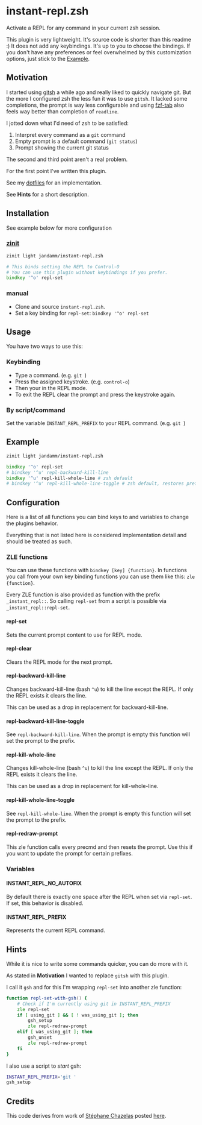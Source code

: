 # instant-repl.zsh
Activate a REPL for any command in your current zsh session.

This plugin is very lightweight. It's source code is shorter than this readme :)
It does not add any keybindings. It's up to you to choose the bindings. If you don't have any preferences or feel overwhelmed by this customization options, just stick to the [Example](#example).

## Motivation
I started using [gitsh](https://github.com/thoughtbot/gitsh) a while ago and really liked to quickly navigate git.
But the more I configured zsh the less fun it was to use `gitsh`.
It lacked some completions, the prompt is way less configurable and using [fzf-tab](https://github.com/Aloxaf/fzf-tab) also feels way better than completion of `readline`.

I jotted down what I'd need of zsh to be satisfied:
1. Interpret every command as a `git` command
2. Empty prompt is a default command (`git status`)
3. Prompt showing the current git status

The second and third point aren't a real problem.

For the first point I've written this plugin.

See my [dotfiles](https://github.com/jandamm/dotfiles/tree/master/zsh) for an implementation.

See **Hints** for a short description.

## Installation
See example below for more configuration

### [zinit](https://github.com/zdharma/zinit)
```zsh
zinit light jandamm/instant-repl.zsh

# This binds setting the REPL to Control-O
# You can use this plugin without keybindings if you prefer.
bindkey '^o' repl-set
```

### manual
- Clone and source `instant-repl.zsh`.
- Set a key binding for `repl-set`: `bindkey '^o' repl-set`

## Usage
You have two ways to use this:

### Keybinding

- Type a command. (e.g. `git `)
- Press the assigned keystroke. (e.g. `control-o`)
- Then your in the REPL mode.
- To exit the REPL clear the prompt and press the keystroke again.

### By script/command

Set the variable `INSTANT_REPL_PREFIX` to your REPL command. (e.g. `git `)

## Example

```zsh
zinit light jandamm/instant-repl.zsh

bindkey '^o' repl-set
# bindkey '^u' repl-backward-kill-line
bindkey '^u' repl-kill-whole-line # zsh default
# bindkey '^u' repl-kill-whole-line-toggle # zsh default, restores prefix when pressing with empty prompt.
```

## Configuration
Here is a list of all functions you can bind keys to and variables to change the plugins behavior.

Everything that is not listed here is considered implementation detail and should be treated as such.

### ZLE functions
You can use these functions with `bindkey [key] {function}`.
In functions you call from your own key binding functions you can use them like this: `zle {function}`.

Every ZLE function is also provided as function with the prefix `_instant_repl::`.
So calling `repl-set` from a script is possible via `_instant_repl::repl-set`.

#### repl-set
Sets the current prompt content to use for REPL mode.

#### repl-clear
Clears the REPL mode for the next prompt.

#### repl-backward-kill-line
Changes backward-kill-line (bash `^u`) to kill the line except the REPL. If only the REPL exists it clears the line.

This can be used as a drop in replacement for backward-kill-line.

#### repl-backward-kill-line-toggle
See `repl-backward-kill-line`. When the prompt is empty this function will set the prompt to the prefix.

#### repl-kill-whole-line
Changes kill-whole-line (bash `^u`) to kill the line except the REPL. If only the REPL exists it clears the line.

This can be used as a drop in replacement for kill-whole-line.

#### repl-kill-whole-line-toggle
See `repl-kill-whole-line`. When the prompt is empty this function will set the prompt to the prefix.

#### repl-redraw-prompt
This zle function calls every precmd and then resets the prompt.
Use this if you want to update the prompt for certain prefixes.

### Variables
#### INSTANT_REPL_NO_AUTOFIX
By default there is exactly one space after the REPL when set via `repl-set`. If set, this behavior is disabled.

#### INSTANT_REPL_PREFIX
Represents the current REPL command.

## Hints
While it is nice to write some commands quicker, you can do more with it.

As stated in **Motivation** I wanted to replace `gitsh` with this plugin.

I call it `gsh` and for this I'm wrapping `repl-set` into another zle function:
```zsh
function repl-set-with-gsh() {
	# Check if I'm currently using git in INSTANT_REPL_PREFIX
	zle repl-set
	if [ using_git ] && [ ! was_using_git ]; then
		gsh_setup
		zle repl-redraw-prompt
	elif [ was_using_git ]; then
		gsh_unset
		zle repl-redraw-prompt
	fi
}
```

I also use a script to *start* gsh:
```zsh
INSTANT_REPL_PREFIX='git '
gsh_setup
```

## Credits
This code derives from work of [Stéphane Chazelas](https://unix.stackexchange.com/users/22565/st%C3%A9phane-chazelas) posted [here](https://unix.stackexchange.com/a/555734/405149).
